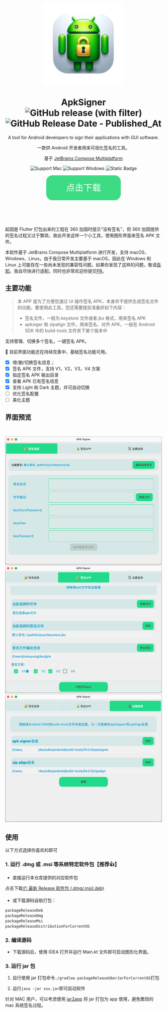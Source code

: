 <div align="center">

![icon](./src/main/resources/imgs/icon.png)

# ApkSigner ![GitHub release (with filter)](https://img.shields.io/github/v/release/jixiaoyong/ApkSigner) ![GitHub Release Date - Published_At](https://img.shields.io/github/release-date/jixiaoyong/ApkSigner)

A tool for Android developers to sign their applications with GUI software.

一款供 Android 开发者用来可视化签名的工具。

基于 [JetBrains Compose Multiplatform](https://github.com/JetBrains/compose-multiplatform/)

![Support Mac](https://img.shields.io/badge/Mac-grey?logo=apple)
![Support Windows](https://img.shields.io/badge/Windows-blue?logo=windows)
![Static Badge](https://img.shields.io/badge/Ubuntu-%23E95420?logo=Ubuntu&logoColor=white)

[![download button](./docs/shortscreen/download.svg)](https://github.com/jixiaoyong/ApkSigner/releases)

</div>

<br/>
<br/>
<br/>

起因是 Flutter 打包出来的工程在 360 加固时提示“没有签名”，但 360 加固提供的签名过程又过于繁琐，故此开发这样一个小工具，使用图形界面来签名 APK 文件。

本软件基于 JetBrains Compose Multiplatform 进行开发，支持 macOS、Windows、Linux。由于我日常开发主要基于 macOS，因此在 Windows 和 Linux 上可能存在一些尚未发现的兼容性问题。如果你发现了这样的问题，敬请[告知](https://github.com/jixiaoyong/ApkSigner/issues)，我会尽快进行适配。同时也非常欢迎你提交[PR](https://github.com/jixiaoyong/ApkSigner/pulls)。

## 主要功能

> 本 APP 是为了方便您通过 UI 操作签名 APK，本身并不提供生成签名文件的功能，要使用此工具，您还需要提前准备好如下内容：
>
> - 签名文件，一般为.keystore 文件或者.jks 格式，用来签名 APK
> - apksiger 和 zipalign 文件，用来签名、对齐 APK，一般在 Android SDK 中的 build-tools 文件夹下某个版本中

支持管理、切换多个签名，一键签名 APK。

🚧 目前界面功能还在持续完善中，基础签名功能可用。

- [x] 增/删/切换签名信息；
- [x] 签名 APK 文件，支持 V1，V2，V3，V4 方案
- [x] 指定签名 APK 输出目录
- [x] 查看 APK 已有签名信息
- [x] 支持 Light 和 Dark 主题，并可自动切换
- [ ] 优化签名配置
- [ ] 美化主题

## 界面预览

<br/>

![sign_info](./docs/shortscreen/sign_info.png)
![sign_app](./docs/shortscreen/sign_app.png)
![sign_settings](./docs/shortscreen/sign_settings.png)

## 使用

以下方式选择你喜欢的即可

### 1. 运行 .dmg 或 .msi 等系统特定软件包【推荐👍】

- 直接运行本仓库提供的对应软件包

点击下载[📦 最新 Release 软件包 (.dmg/.msi/.deb)](https://github.com/jixiaoyong/ApkSigner/releases)

- 或下载源码自助打包：

```groovy
packageReleaseDeb
packageReleaseDmg
packageReleaseMsi
packageReleaseDistributionForCurrentOS
```

### 2. 编译源码

- 下载源码后，使用 IDEA 打开并运行 Main.kt 文件即可启动图形化界面。

### 3. 运行 jar 包

1. 自行使用 jar 打包命令`./gradlew packageReleaseUberJarForCurrentOS`打包

2. 运行`java -jar xxx.jar`即可启动软件

针对 MAC 用户，可以考虑使用 [jar2app](https://github.com/dante-biase/jar2app)
将 jar 打包为 app 使用，避免繁琐的 mac 系统签名过程。
